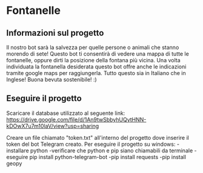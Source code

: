 # Fontanelle
## Informazioni sul progetto
Il nostro bot sarà la salvezza per quelle persone o animali che stanno morendo di sete! 
Questo bot ti consentirà di vedere una mappa di tutte le fontanelle, oppure dirti la posizione della fontana più vicina.
Una volta individuata la fontanella desiderata questo bot offre anche le indicazioni tramite google maps per raggiungerla.
Tutto questo sia in Italiano che in Inglese!
Buona bevuta sostenibile! :)
## Eseguire il progetto
Scaricare il database utilizzato al seguente link:
https://drive.google.com/file/d/1An9twSbbyhUQytHNN-kDOwX7u7m10laV/view?usp=sharing

Creare un file chiamato "token.txt" all'interno del progetto dove inserire il token del bot Telegram creato.
Per eseguire il progetto su windows:
-installare python
-verificare che python e pip siano chiamabili da terminale
-eseguire pip install python-telegram-bot
-pip install requests
-pip install geopy